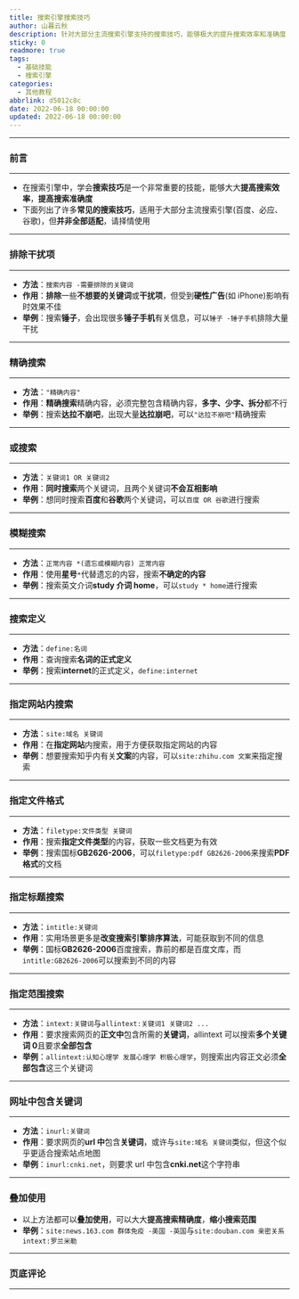 ```yaml
---
title: 搜索引擎搜索技巧
author: 山暮云秋
description: 针对大部分主流搜索引擎支持的搜索技巧，能够极大的提升搜索效率和准确度
sticky: 0
readmore: true
tags:
  - 基础技能
  - 搜索引擎
categories:
  - 其他教程
abbrlink: d5012c8c
date: 2022-06-18 00:00:00
updated: 2022-06-18 00:00:00
---
```


---

### **前言**

---

- 在搜索引擎中，学会**搜索技巧**是一个非常重要的技能，能够大大**提高搜索效率**，**提高搜索准确度**
- 下面列出了许多**常见的搜索技巧**，适用于大部分主流搜索引擎(百度、必应、谷歌)，但**并非全部适配**，请择情使用

---

### **排除干扰项**

---

- **方法**：`搜索内容 -需要排除的关键词`
- **作用**：**排除**一些**不想要的关键词**或**干扰项**，但受到**硬性广告**(如 iPhone)影响有时效果不佳
- **举例**：搜索**锤子**，会出现很多**锤子手机**有关信息，可以`锤子 -锤子手机`排除大量干扰

<!-- more -->

---

### **精确搜索**

---

- **方法**：`"精确内容"`
- **作用**：**精确搜索**精确内容，必须完整包含精确内容，**多字、少字、拆分**都不行
- **举例**：搜索**达拉不崩吧**，出现大量**达拉崩吧**，可以`"达拉不崩吧"`精确搜索

---

### **或搜索**

---

- **方法**：`关键词1 OR 关键词2`
- **作用**：**同时搜索**两个关键词，且两个关键词**不会互相影响**
- **举例**：想同时搜索**百度**和**谷歌**两个关键词，可以`百度 OR 谷歌`进行搜索

---

### **模糊搜索**

---

- **方法**：`正常内容 *(遗忘或模糊内容) 正常内容`
- **作用**：使用**星号**`*`代替遗忘的内容，搜索**不确定的内容**
- **举例**：搜索英文介词**study 介词 home**，可以`study * home`进行搜索

---

### **搜索定义**

---

- **方法**：`define:名词`
- **作用**：查询搜索**名词的正式定义**
- **举例**：搜索**internet**的正式定义，`define:internet`

---

### **指定网站内搜索**

---

- **方法**：`site:域名 关键词`
- **作用**：在**指定网站**内搜索，用于方便获取指定网站的内容
- **举例**：想要搜索知乎内有关**文案**的内容，可以`site:zhihu.com 文案`来指定搜索

---

### **指定文件格式**

---

- **方法**：`filetype:文件类型 关键词`
- **作用**：搜索**指定文件类型**的内容，获取一些文档更为有效
- **举例**：搜索国标**GB2626-2006**，可以`filetype:pdf GB2626-2006`来搜索**PDF 格式**的文档

---

### **指定标题搜索**

---

- **方法**：`intitle:关键词`
- **作用**：实用场景更多是**改变搜索引擎排序算法**，可能获取到不同的信息
- **举例**：国标**GB2626-2006**百度搜索，靠前的都是百度文库，而`intitle:GB2626-2006`可以搜索到不同的内容

---

### **指定范围搜索**

---

- **方法**：`intext:关键词`与`allintext:关键词1 关键词2 ...`
- **作用**：要求搜索网页的**正文中**包含所需的**关键词**，allintext 可以搜索**多个关键词 0**且要求**全部包含**
- **举例**：`allintext:认知心理学 发展心理学 积极心理学`，则搜索出内容正文必须**全部包含**这三个关键词

---

### **网址中包含关键词**

---

- **方法**：`inurl:关键词`
- **作用**：要求网页的**url 中**包含**关键词**，或许与`site:域名 关键词`类似，但这个似乎更适合搜索站点地图
- **举例**：`inurl:cnki.net`，则要求 url 中包含**cnki.net**这个字符串

---

### **叠加使用**

- 以上方法都可以**叠加使用**，可以大大**提高搜索精确度**，**缩小搜索范围**
- **举例**：`site:news.163.com 群体免疫 -美国 -英国`与`site:douban.com 亲密关系 intext:罗兰米勒`

---

### **页底评论**

---
